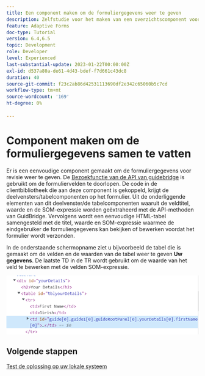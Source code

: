 ```yaml
---
title: Een component maken om de formuliergegevens weer te geven
description: Zelfstudie voor het maken van een overzichtscomponent voor het controleren van formuliergegevens voordat deze worden verzonden.
feature: Adaptive Forms
doc-type: Tutorial
version: 6.4,6.5
topic: Development
role: Developer
level: Experienced
last-substantial-update: 2023-01-22T00:00:00Z
exl-id: d537a80a-de61-4d43-bdef-f7d661c43dc8
duration: 40
source-git-commit: f23c2ab86d42531113690df2e342c65060b5c7cd
workflow-type: tm+mt
source-wordcount: '169'
ht-degree: 0%

---
```


# Component maken om de formuliergegevens samen te vatten

Er is een eenvoudige component gemaakt om de formuliergegevens voor revisie weer te geven. De [Bezoekfunctie van de API van guidebridge](https://developer.adobe.com/experience-manager/reference-materials/6-5/forms/javascript-api/GuideBridge.html?q=visit) is gebruikt om de formuliervelden te doorlopen. De code in de clientbibliotheek die aan deze component is gekoppeld, krijgt de deelvensters/tabelcomponenten op het formulier. Uit de onderliggende elementen van dit deelvenster/de tabelcomponenten waaruit de veldtitel, waarde en de SOM-expressie worden geëxtraheerd met de API-methoden van GuidBridge. Vervolgens wordt een eenvoudige HTML-tabel samengesteld met de titel, waarde en SOM-expressie waarmee de eindgebruiker de formuliergegevens kan bekijken of bewerken voordat het formulier wordt verzonden.

In de onderstaande schermopname ziet u bijvoorbeeld de tabel die is gemaakt om de velden en de waarden van de tabel weer te geven **Uw gegevens**. De laatste TD in de TR wordt gebruikt om de waarde van het veld te bewerken met de velden SOM-expressie.

![visit-func](assets/visit-function.png)

## Volgende stappen

[Test de oplossing op uw lokale systeem](./deploy-on-your-system.md)
